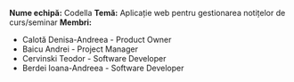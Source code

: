 **Nume echipă:** Codella
**Temă:** Aplicație web pentru gestionarea notițelor de curs/seminar
**Membri:**
 - Calotă Denisa-Andreea - Product Owner
 - Baicu Andrei - Project Manager
 - Cervinski Teodor - Software Developer
 - Berdei Ioana-Andreea - Software Developer